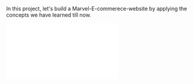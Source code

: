 
In this project, let's build a Marvel-E-commerece-website by applying the concepts we have learned till now.


![Marvel](file:///C:/Users/miriy/Downloads/React%20App_files/sign%20up/.vscode/project.html)


